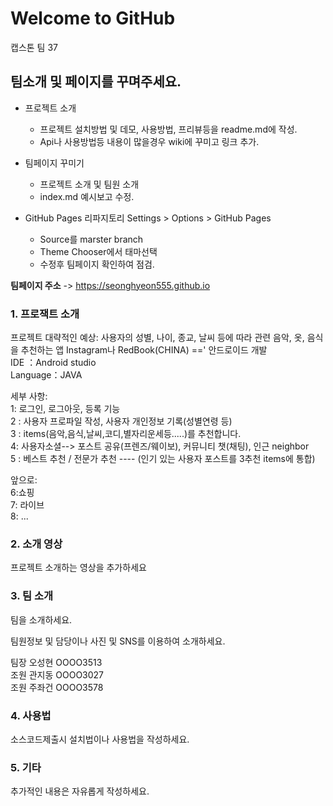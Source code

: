 # Welcome to GitHub

캡스톤 팀 37

## 팀소개 및 페이지를 꾸며주세요.

- 프로젝트 소개
  - 프로젝트 설치방법 및 데모, 사용방법, 프리뷰등을 readme.md에 작성.
  - Api나 사용방법등 내용이 많을경우 wiki에 꾸미고 링크 추가.

- 팀페이지 꾸미기
  - 프로젝트 소개 및 팀원 소개
  - index.md 예시보고 수정.

- GitHub Pages 리파지토리 Settings > Options > GitHub Pages 
  - Source를 marster branch
  - Theme Chooser에서 태마선택
  - 수정후 팀페이지 확인하여 점검.

**팀페이지 주소** -> https://seonghyeon555.github.io 




### 1. 프로잭트 소개

프로젝트
대략적인 예상: 사용자의 성별, 나이, 종교, 날씨 등에 따라 관련 음악, 옷, 음식을 추천하는 앱 Instagram나 RedBook(CHINA) ==' 안드로이드 개발   
IDE ：Android studio  
Language：JAVA  


세부 사항:  
1: 로그인, 로그아웃, 등록 기능  
2 : 사용자 프로파일 작성, 사용자 개인정보 기록(성별연령 등)  
3 : items(음악,음식,날씨,코디,별자리운세등.....)를 추천합니다.  
4: 사용자소셜--> 포스트 공유(프렌즈/웨이보), 커뮤니티 챗(채팅), 인근 neighbor  
5 : 베스트 추천 / 전문가 추천 ---- (인기 있는 사용자 포스트를 3추천 items에 통합)  


앞으로:  
6:쇼핑  
7: 라이브  
8: ...  

### 2. 소개 영상

프로젝트 소개하는 영상을 추가하세요

### 3. 팀 소개

팀을 소개하세요.

팀원정보 및 담당이나 사진 및 SNS를 이용하여 소개하세요.

팀장 오성현 OOOO3513  
조원 관지동 OOOO3027  
조원 주좌건 OOOO3578  

### 4. 사용법

소스코드제출시 설치법이나 사용법을 작성하세요.

### 5. 기타

추가적인 내용은 자유롭게 작성하세요.
